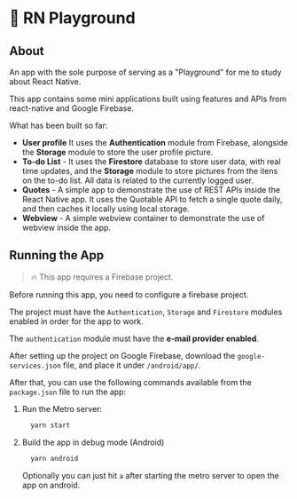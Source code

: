 # 📱 RN Playground

## About

An app with the sole purpose of serving as a "Playground" for me to study about React Native.

This app contains some mini applications built using features and APIs from react-native and Google Firebase.

What has been built so far:

- **User profile** It uses the **Authentication** module from Firebase, alongside the **Storage** module to store the user profile picture.
- **To-do List** - It uses the **Firestore** database to store user data, with real time updates, and the **Storage** module to store pictures from the itens on the to-do list. All data is related to the currently logged user.
- **Quotes** - A simple app to demonstrate the use of REST APIs inside the React Native app. It uses the Quotable API to fetch a single quote daily, and then caches it locally using local storage.
- **Webview** - A simple webview container to demonstrate the use of webview inside the app.

## Running the App

> 🔥 This app requires a Firebase project.

Before running this app, you need to configure a firebase project.

The project must have the `Authentication`, `Storage` and `Firestore` modules enabled in order for the app to work.

The `authentication` module must have the **e-mail provider enabled**.

After setting up the project on Google Firebase, download the `google-services.json` file, and place it under `/android/app/`.

After that, you can use the following commands available from the `package.json` file to run the app:

1. Run the Metro server:

   ```bash
     yarn start
   ```

2. Build the app in debug mode (Android)

   ```bash
     yarn android
   ```

   Optionally you can just hit `a` after starting the metro server to open the app on android.
